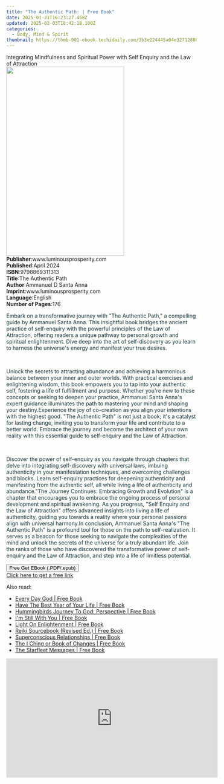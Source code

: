 ```yaml
---
title: "The Authentic Path: | Free Book"
date: 2025-01-31T16:23:27.458Z
updated: 2025-02-03T18:42:18.100Z
categories:
  - Body, Mind & Spirit
thumbnail: https://thmb-001-ebook.techidaily.com/3b3e224445a04e32712880e992a4d75f4b1acfb3d864771384035b661c27b610.jpg
---
```

<main id="book-container">
  <div class="flex flex-col">
    <div class="book-brief flex-1 py-6 px-4 sm:p-6 md:py-10 md:px-8">
      <!-- brief-->
      <div class="book-brief-main">
        Integrating Mindfulness and Spiritual Power with Self Enquiry and the
        Law of Attraction
      </div>
    </div>
    <div
      class="book-meta-info flex-1 grid gap-4 col-start-1 col-end-3 row-start-1 sm:mb-6 sm:grid-cols-4 lg:gap-6 lg:col-start-2 lg:row-end-6 lg:row-span-6 lg:mb-0"
    >
      <div
        class="book-meta-info-left place-content-center mt-4 p-4 text-sm leading-6 col-start-2 col-span-2 dark:text-slate-400"
      >
        <img
          class="w-full h-500 object-cover rounded-lg sm:h-255 sm:col-span-2 lg:col-span-full"
          src="https://img-001-ebook.techidaily.com/1ac4b026159a9b5f18d5a286d7abe3bf18d46ca3dbcdf0aa7ffa2707a92208f2.jpg"
          alt=""
          width="312"
          height="500"
        />
      </div>
      <div
        class="book-meta-info-right mt-2 col-start-1 row-start-2 col-span-3 self-center"
      >
        <!-- meta data  -->
        <div class="flex flex-col px-4 md:px-8">
          <div class="flex-1">
            <strong>Publisher</strong>:<span class="px-2"
              >www.luminousprosperity.com</span
            >
          </div>
          <div class="flex-1">
            <strong>Published</strong>:<span class="px-2">April 2024</span>
          </div>
          <div class="flex-1">
            <strong>ISBN</strong>:<span class="px-2">9798869311313</span>
          </div>
          <div class="flex-1">
            <strong>Title</strong>:<span class="px-2">The Authentic Path</span>
          </div>
          <div class="flex-1">
            <strong>Author</strong>:<span class="px-2"
              >Ammanuel D Santa Anna</span
            >
          </div>
          <div class="flex-1">
            <strong>Imprint</strong>:<span class="px-2"
              >www.luminousprosperity.com</span
            >
          </div>
          <div class="flex-1">
            <strong>Language</strong>:<span class="px-2">English</span>
          </div>
          <div class="flex-1">
            <strong>Number of Pages</strong>:<span class="px-2">176</span>
          </div>
        </div>
      </div>
    </div>
    <div class="book-description flex-1 py-6 px-4 sm:p-6 md:py-10 md:px-8">
      <div class="book-description-main">
        <div accordion-content="" id="description">
          <p>
            <span
              style="
                background-color: rgb(252, 252, 249);
                color: rgb(19, 52, 59);
              "
              >Embark on a transformative journey with "The Authentic Path," a
              compelling guide by Ammanuel Santa Anna. This insightful book
              bridges the ancient practice of self-enquiry with the powerful
              principles of the Law of Attraction, offering readers a unique
              pathway to personal growth and spiritual enlightenment. Dive deep
              into the art of self-discovery as you learn to harness the
              universe's energy and manifest your true desires.</span
            >
          </p>
          <p><br /></p>
          <p>
            <span
              style="
                background-color: rgb(252, 252, 249);
                color: rgb(19, 52, 59);
              "
              >Unlock the secrets to attracting abundance and achieving a
              harmonious balance between your inner and outer worlds. With
              practical exercises and enlightening wisdom, this book empowers
              you to tap into your authentic self, fostering a life of
              fulfillment and purpose. Whether you're new to these concepts or
              seeking to deepen your practice, Ammanuel Santa Anna's expert
              guidance illuminates the path to mastering your mind and shaping
              your destiny.Experience the joy of co-creation as you align your
              intentions with the highest good. "The Authentic Path" is not just
              a book; it's a catalyst for lasting change, inviting you to
              transform your life and contribute to a better world. Embrace the
              journey and become the architect of your own reality with this
              essential guide to self-enquiry and the Law of Attraction.</span
            >
          </p>
          <p><br /></p>
          <p>
            <span
              style="
                background-color: rgb(252, 252, 249);
                color: rgb(19, 52, 59);
              "
              >Discover the power of self-enquiry as you navigate through
              chapters that delve into integrating self-discovery with universal
              laws, imbuing authenticity in your manifestation techniques, and
              overcoming challenges and blocks. Learn self-enquiry practices for
              deepening authenticity and manifesting from the authentic self,
              all while living a life of authenticity and abundance."The Journey
              Continues: Embracing Growth and Evolution" is a chapter that
              encourages you to embrace the ongoing process of personal
              development and spiritual awakening. As you progress, "Self
              Enquiry and the Law of Attraction" offers advanced insights into
              living a life of authenticity, guiding you towards a reality where
              your personal passions align with universal harmony.In conclusion,
              Ammanuel Santa Anna's "The Authentic Path" is a profound tool for
              those on the path to self-realization. It serves as a beacon for
              those seeking to navigate the complexities of the mind and unlock
              the secrets of the universe for a truly abundant life. Join the
              ranks of those who have discovered the transformative power of
              self-enquiry and the Law of Attraction, and step into a life of
              limitless potential.</span
            >
          </p>
        </div>
        <div class="accordion-fader"></div>
      </div>
    </div>
    <div class="book-excerpts flex-1 py-6 px-4 sm:p-6 md:py-10 md:px-8"></div>
    <div
      class="book-about-author flex-1 py-6 px-4 sm:p-6 md:py-10 md:px-8"
    ></div>
    <div class="book-free-get flex-1 py-6 px-4 sm:p-6 md:py-10 md:px-8">
      <button
        id="btn-free-get"
        class="bg-blue-500 hover:bg-blue-700 text-white font-bold py-2 px-4 rounded"
      >
        Free Get EBook (.PDF/.epub)
      </button>
      <div id="countdown-display" class="px-2 text-lg mt-2"></div>
      <a
        id="free-link"
        class="hidden bg-blue-500 hover:bg-blue-700 text-white font-bold py-2 px-4 rounded"
        href="https://www.ebooks.com/en-us/book/211319011/the-authentic-path/ammanuel-d-santa-anna/"
        target="_blank"
        >Click here to get a free link</a
      >
    </div>
    <script>
      let countdownTime = 0;
      let countdownInterval = null;
      document
        .getElementById('btn-free-get')
        .addEventListener('click', startCountdown);
      function startCountdown() {
        countdownTime = new Date().getTime() + 60000 * 3;
        countdownInterval = setInterval(updateCountdown, 1000);
        document.getElementById('btn-free-get').disabled = true;
        document
          .getElementById('btn-free-get')
          .classList.add('bg-gray-500', 'cursor-not-allowed');
      }
      function updateCountdown() {
        let currentTime = new Date().getTime();
        let timeLeft = countdownTime - currentTime;
        let secondsLeft = Math.floor(timeLeft / 1000);
        document.getElementById('countdown-display').innerHTML =
          `Remaining time: ${secondsLeft} seconds.`;
        if (secondsLeft <= 0) {
          clearInterval(countdownInterval);
          document.getElementById('btn-free-get').classList.add('hidden');
          document.getElementById('free-link').classList.remove('hidden');
          document.getElementById('countdown-display').innerHTML = '';
        }
      }
    </script>
  </div>
</main>

<ins class="adsbygoogle"
      style="display:block"
      data-ad-client="ca-pub-7571918770474297"
      data-ad-slot="8358498916"
      data-ad-format="auto"
      data-full-width-responsive="true"></ins>
    

<span class="atpl-alsoreadstyle">Also read:</span>
<div><ul>
<li><a href="https://novels-ebooks.techidaily.com/665930-9781451650211-every-day-god/"><u>Every Day God | Free Book</u></a></li>
<li><a href="https://novels-ebooks.techidaily.com/664384-9781846946356-have-the-best-year-of-your-life/"><u>Have The Best Year of Your Life | Free Book</u></a></li>
<li><a href="https://novels-ebooks.techidaily.com/664376-9781846946387-hummingbirds-journey-to-god-perspective/"><u>Hummingbirds Journey To God: Perspective | Free Book</u></a></li>
<li><a href="https://novels-ebooks.techidaily.com/664371-9781846946394-im-still-with-you/"><u>I'm Still With You | Free Book</u></a></li>
<li><a href="https://novels-ebooks.techidaily.com/669432-9781446459546-light-on-enlightenment/"><u>Light On Enlightenment | Free Book</u></a></li>
<li><a href="https://novels-ebooks.techidaily.com/664380-9781846946486-reiki-sourcebook-revised-ed/"><u>Reiki Sourcebook (Revised Ed.) | Free Book</u></a></li>
<li><a href="https://novels-ebooks.techidaily.com/664381-9781846946578-superconscious-relationships/"><u>Superconscious Relationships | Free Book</u></a></li>
<li><a href="https://novels-ebooks.techidaily.com/664608-9781400837083-the-i-ching-or-book-of-changes/"><u>The I Ching or Book of Changes | Free Book</u></a></li>
<li><a href="https://novels-ebooks.techidaily.com/664370-9781846946523-the-starfleet-messages/"><u>The Starfleet Messages | Free Book</u></a></li>
</ul></div>

<!-- affiliate ads begin -->
<iframe width="560" height="315" src="https://www.youtube.com/embed/d-COuhPT5mk?si=wLZU6jkkAdJuAn6h" title="YouTube video player" frameborder="0" allow="accelerometer; autoplay; clipboard-write; encrypted-media; gyroscope; picture-in-picture; web-share" referrerpolicy="strict-origin-when-cross-origin" allowfullscreen></iframe>
<!-- affiliate ads end -->

